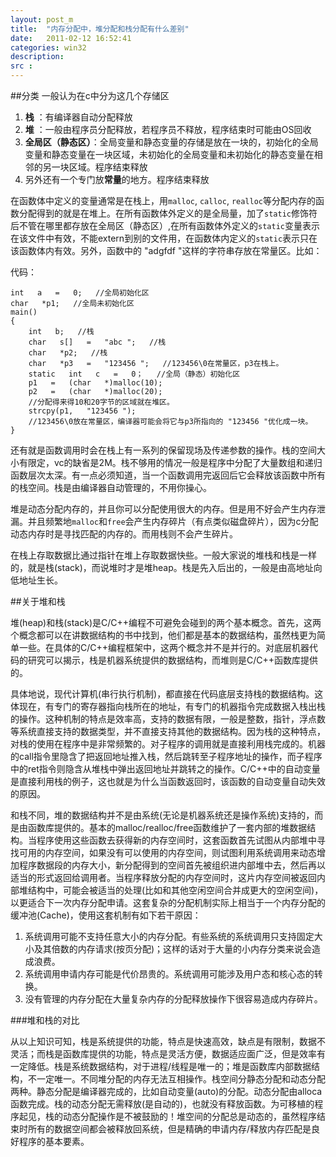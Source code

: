 ```yaml
---
layout: post_m
title:  "内存分配中，堆分配和栈分配有什么差别"
date:   2011-02-12 16:52:41
categories: win32
description:  
src :  
---
```


##分类
一般认为在c中分为这几个存储区  

1. **栈** ：有编译器自动分配释放  
2. **堆** ：一般由程序员分配释放，若程序员不释放，程序结束时可能由OS回收  
3. **全局区（静态区）**：全局变量和静态变量的存储是放在一块的，初始化的全局变量和静态变量在一块区域，未初始化的全局变量和未初始化的静态变量在相邻的另一块区域。程序结束释放  
4. 另外还有一个专门放**常量**的地方。程序结束释放

在函数体中定义的变量通常是在栈上，用`malloc`,   `calloc`,   `realloc`等分配内存的函数分配得到的就是在堆上。在所有函数体外定义的是全局量，加了`static`修饰符后不管在哪里都存放在全局区（静态区）,在所有函数体外定义的`static`变量表示在该文件中有效，不能extern到别的文件用，在函数体内定义的`static`表示只在该函数体内有效。另外，函数中的 "adgfdf "这样的字符串存放在常量区。比如：

代码：  

	int   a   =   0;   //全局初始化区  
	char   *p1;   //全局未初始化区  
	main()  
	{
        int   b;   //栈
        char   s[]   =   "abc ";   //栈  
        char   *p2;   //栈  
        char   *p3   =   "123456 ";   //123456\0在常量区，p3在栈上。  
        static   int   c   =   0；   //全局（静态）初始化区  
        p1   =   (char   *)malloc(10);  
        p2   =   (char   *)malloc(20);  
        //分配得来得10和20字节的区域就在堆区。  
        strcpy(p1,   "123456 ");  
        //123456\0放在常量区，编译器可能会将它与p3所指向的 "123456 "优化成一块。  
	}  


还有就是函数调用时会在栈上有一系列的保留现场及传递参数的操作。栈的空间大小有限定，vc的缺省是2M。栈不够用的情况一般是程序中分配了大量数组和递归函数层次太深。有一点必须知道，当一个函数调用完返回后它会释放该函数中所有的栈空间。栈是由编译器自动管理的，不用你操心。

堆是动态分配内存的，并且你可以分配使用很大的内存。但是用不好会产生内存泄漏。并且频繁地`malloc`和`free`会产生内存碎片（有点类似磁盘碎片），因为c分配动态内存时是寻找匹配的内存的。而用栈则不会产生碎片。

在栈上存取数据比通过指针在堆上存取数据快些。一般大家说的堆栈和栈是一样的，就是栈(stack)，而说堆时才是堆heap。栈是先入后出的，一般是由高地址向低地址生长。  

 
##关于堆和栈


堆(heap)和栈(stack)是C/C++编程不可避免会碰到的两个基本概念。首先，这两个概念都可以在讲数据结构的书中找到，他们都是基本的数据结构，虽然栈更为简单一些。在具体的C/C++编程框架中，这两个概念并不是并行的。对底层机器代码的研究可以揭示，栈是机器系统提供的数据结构，而堆则是C/C++函数库提供的。

具体地说，现代计算机(串行执行机制)，都直接在代码底层支持栈的数据结构。这体现在，有专门的寄存器指向栈所在的地址，有专门的机器指令完成数据入栈出栈的操作。这种机制的特点是效率高，支持的数据有限，一般是整数，指针，浮点数等系统直接支持的数据类型，并不直接支持其他的数据结构。因为栈的这种特点，对栈的使用在程序中是非常频繁的。对子程序的调用就是直接利用栈完成的。机器的call指令里隐含了把返回地址推入栈，然后跳转至子程序地址的操作，而子程序中的ret指令则隐含从堆栈中弹出返回地址并跳转之的操作。C/C++中的自动变量是直接利用栈的例子，这也就是为什么当函数返回时，该函数的自动变量自动失效的原因。

和栈不同，堆的数据结构并不是由系统(无论是机器系统还是操作系统)支持的，而是由函数库提供的。基本的malloc/realloc/free函数维护了一套内部的堆数据结构。当程序使用这些函数去获得新的内存空间时，这套函数首先试图从内部堆中寻找可用的内存空间，如果没有可以使用的内存空间，则试图利用系统调用来动态增加程序数据段的内存大小，新分配得到的空间首先被组织进内部堆中去，然后再以适当的形式返回给调用者。当程序释放分配的内存空间时，这片内存空间被返回内部堆结构中，可能会被适当的处理(比如和其他空闲空间合并成更大的空闲空间)，以更适合下一次内存分配申请。这套复杂的分配机制实际上相当于一个内存分配的缓冲池(Cache)，使用这套机制有如下若干原因：

1. 系统调用可能不支持任意大小的内存分配。有些系统的系统调用只支持固定大小及其倍数的内存请求(按页分配)；这样的话对于大量的小内存分类来说会造成浪费。
2. 系统调用申请内存可能是代价昂贵的。系统调用可能涉及用户态和核心态的转换。
3. 没有管理的内存分配在大量复杂内存的分配释放操作下很容易造成内存碎片。

###堆和栈的对比

从以上知识可知，栈是系统提供的功能，特点是快速高效，缺点是有限制，数据不灵活；而栈是函数库提供的功能，特点是灵活方便，数据适应面广泛，但是效率有一定降低。栈是系统数据结构，对于进程/线程是唯一的；堆是函数库内部数据结构，不一定唯一。不同堆分配的内存无法互相操作。栈空间分静态分配和动态分配两种。静态分配是编译器完成的，比如自动变量(auto)的分配。动态分配由alloca函数完成。栈的动态分配无需释放(是自动的)，也就没有释放函数。为可移植的程序起见，栈的动态分配操作是不被鼓励的！堆空间的分配总是动态的，虽然程序结束时所有的数据空间都会被释放回系统，但是精确的申请内存/释放内存匹配是良好程序的基本要素。 

 